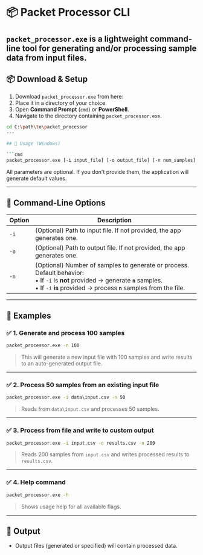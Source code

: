 
# 📦 Packet Processor CLI

`packet_processor.exe` is a lightweight command-line tool for generating and/or processing sample data from input files.
---

## 📦 Download & Setup

1. Download `packet_processor.exe` from here:
2. Place it in a directory of your choice.
3. Open **Command Prompt** (`cmd`) or **PowerShell**.
4. Navigate to the directory containing `packet_processor.exe`.

```sh
cd C:\path\to\packet_processor
---

## 🚀 Usage (Windows)

```cmd
packet_processor.exe [-i input_file] [-o output_file] [-n num_samples]
```

All parameters are optional. If you don't provide them, the application will generate default values.

---

## 🧾 Command-Line Options

| Option | Description                                                                                                                                                                                               |
| ------ | --------------------------------------------------------------------------------------------------------------------------------------------------------------------------------------------------------- |
| `-i`   | (Optional) Path to input file. If not provided, the app generates one.                                                                                                                                    |
| `-o`   | (Optional) Path to output file. If not provided, the app generates one.                                                                                                                                   |
| `-n`   | (Optional) Number of samples to generate or process. Default behavior:<br>• If `-i` is **not** provided → generate **`n`** samples.<br>• If `-i` **is** provided → process **`n`** samples from the file. |

---

## 🧪 Examples

### ✅ 1. **Generate and process 100 samples**

```cmd
packet_processor.exe -n 100
```

> This will generate a new input file with 100 samples and write results to an auto-generated output file.

---

### ✅ 2. **Process 50 samples from an existing input file**

```cmd
packet_processor.exe -i data\input.csv -n 50
```

> Reads from `data\input.csv` and processes 50 samples.

---

### ✅ 3. **Process from file and write to custom output**

```cmd
packet_processor.exe -i input.csv -o results.csv -n 200
```

> Reads 200 samples from `input.csv` and writes processed results to `results.csv`.

---

### ✅ 4. **Help command**

```cmd
packet_processor.exe -h
```

> Shows usage help for all available flags.

---

## 📁 Output

* Output files (generated or specified) will contain processed data.


